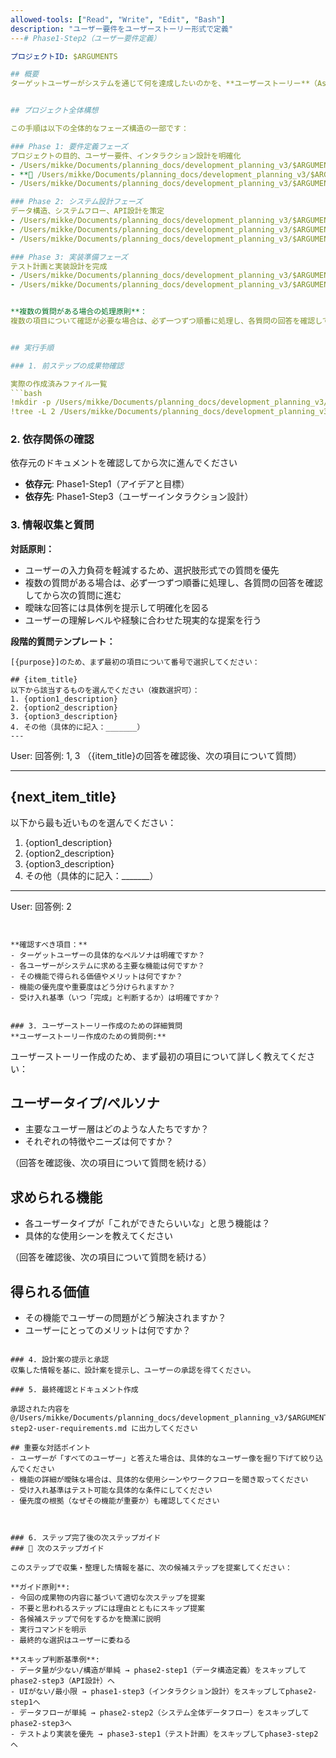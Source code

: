 ```yaml
---
allowed-tools: ["Read", "Write", "Edit", "Bash"]
description: "ユーザー要件をユーザーストーリー形式で定義"
---# Phase1-Step2（ユーザー要件定義）

プロジェクトID: $ARGUMENTS

## 概要
ターゲットユーザーがシステムを通じて何を達成したいのかを、**ユーザーストーリー**（As a [role], I want to [function], so that [value/purpose]）として具体的に記述します。


## プロジェクト全体構想

この手順は以下の全体的なフェーズ構造の一部です：

### Phase 1: 要件定義フェーズ
プロジェクトの目的、ユーザー要件、インタラクション設計を明確化
- /Users/mikke/Documents/planning_docs/development_planning_v3/$ARGUMENTS/phase1-step1-idea-and-goals.md # アイデアと目標の明確化
- **🎯 /Users/mikke/Documents/planning_docs/development_planning_v3/$ARGUMENTS/phase1-step2-user-requirements.md** # ユーザー要件定義 ← **現在のステップ**
- /Users/mikke/Documents/planning_docs/development_planning_v3/$ARGUMENTS/phase1-step3-user-interaction.md # ユーザーインタラクション設計

### Phase 2: システム設計フェーズ
データ構造、システムフロー、API設計を策定
- /Users/mikke/Documents/planning_docs/development_planning_v3/$ARGUMENTS/phase2-step1-data-structure.md # データ構造定義
- /Users/mikke/Documents/planning_docs/development_planning_v3/$ARGUMENTS/phase2-step2-system-dataflow.md # システム全体データフロー設計
- /Users/mikke/Documents/planning_docs/development_planning_v3/$ARGUMENTS/phase2-step3-api-design.md # API設計（個別API）

### Phase 3: 実装準備フェーズ
テスト計画と実装設計を完成
- /Users/mikke/Documents/planning_docs/development_planning_v3/$ARGUMENTS/phase3-step1-test-plan.md # テスト計画策定
- /Users/mikke/Documents/planning_docs/development_planning_v3/$ARGUMENTS/phase3-step2-implementation-design.md # 実装設計


**複数の質問がある場合の処理原則**：
複数の項目について確認が必要な場合は、必ず一つずつ順番に処理し、各質問の回答を確認してから次の質問に進む。一度に全ての質問を提示することは避け、段階的なアプローチを取る。


## 実行手順

### 1. 前ステップの成果物確認

実際の作成済みファイル一覧
```bash
!mkdir -p /Users/mikke/Documents/planning_docs/development_planning_v3/$ARGUMENTS
!tree -L 2 /Users/mikke/Documents/planning_docs/development_planning_v3/$ARGUMENTS | ls -l /Users/mikke/Documents/planning_docs/development_planning_v3/$ARGUMENTS
```

### 2. 依存関係の確認

依存元のドキュメントを確認してから次に進んでください


- **依存元**: Phase1-Step1（アイデアと目標）
- **依存先**: Phase1-Step3（ユーザーインタラクション設計）
### 3. 情報収集と質問

**対話原則：**
- ユーザーの入力負荷を軽減するため、選択肢形式での質問を優先
- 複数の質問がある場合は、必ず一つずつ順番に処理し、各質問の回答を確認してから次の質問に進む
- 曖昧な回答には具体例を提示して明確化を図る
- ユーザーの理解レベルや経験に合わせた現実的な提案を行う

**段階的質問テンプレート：**
```
[{purpose}]のため、まず最初の項目について番号で選択してください：

## {item_title}
以下から該当するものを選んでください（複数選択可）：
1. {option1_description}
2. {option2_description}
3. {option3_description}
4. その他（具体的に記入：_______）
---
```

User: 回答例: 1, 3
（{item_title}の回答を確認後、次の項目について質問）

---

## {next_item_title}
以下から最も近いものを選んでください：
1. {option1_description}
2. {option2_description}
3. {option3_description}
4. その他（具体的に記入：_______）

---
User: 回答例: 2
```


**確認すべき項目：**
- ターゲットユーザーの具体的なペルソナは明確ですか？
- 各ユーザーがシステムに求める主要な機能は何ですか？
- その機能で得られる価値やメリットは何ですか？
- 機能の優先度や重要度はどう分けられますか？
- 受け入れ基準（いつ「完成」と判断するか）は明確ですか？


### 3. ユーザーストーリー作成のための詳細質問
**ユーザーストーリー作成のための質問例:**
```
ユーザーストーリー作成のため、まず最初の項目について詳しく教えてください：

## ユーザータイプ/ペルソナ
- 主要なユーザー層はどのような人たちですか？
- それぞれの特徴やニーズは何ですか？

（回答を確認後、次の項目について質問を続ける）

## 求められる機能
- 各ユーザータイプが「これができたらいいな」と思う機能は？
- 具体的な使用シーンを教えてください

（回答を確認後、次の項目について質問を続ける）

## 得られる価値
- その機能でユーザーの問題がどう解決されますか？
- ユーザーにとってのメリットは何ですか？
```

### 4. 設計案の提示と承認
収集した情報を基に、設計案を提示し、ユーザーの承認を得てください。

### 5. 最終確認とドキュメント作成

承認された内容を @/Users/mikke/Documents/planning_docs/development_planning_v3/$ARGUMENTS/phase1-step2-user-requirements.md に出力してください

## 重要な対話ポイント
- ユーザーが「すべてのユーザー」と答えた場合は、具体的なユーザー像を掘り下げて絞り込んでください
- 機能の詳細が曖昧な場合は、具体的な使用シーンやワークフローを聞き取ってください
- 受け入れ基準はテスト可能な具体的な条件にしてください
- 優先度の根拠（なぜその機能が重要か）も確認してください



### 6. ステップ完了後の次ステップガイド
### 🚀 次のステップガイド

このステップで収集・整理した情報を基に、次の候補ステップを提案してください：

**ガイド原則**:
- 今回の成果物の内容に基づいて適切な次ステップを提案
- 不要と思われるステップには理由とともにスキップ提案
- 各候補ステップで何をするかを簡潔に説明
- 実行コマンドを明示
- 最終的な選択はユーザーに委ねる

**スキップ判断基準例**:
- データ量が少ない/構造が単純 → phase2-step1（データ構造定義）をスキップしてphase2-step3（API設計）へ
- UIがない/最小限 → phase1-step3（インタラクション設計）をスキップしてphase2-step1へ
- データフローが単純 → phase2-step2（システム全体データフロー）をスキップしてphase2-step3へ
- テストより実装を優先 → phase3-step1（テスト計画）をスキップしてphase3-step2へ

